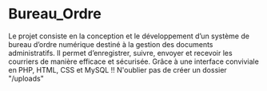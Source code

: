 # Bureau_Ordre
Le projet consiste en la conception et le développement d’un système de bureau d’ordre numérique destiné à la gestion des documents administratifs. Il permet d’enregistrer, suivre, envoyer et recevoir les courriers de manière efficace et sécurisée. Grâce à une interface conviviale en PHP, HTML, CSS et MySQL
!! N'oublier pas de créer un dossier "/uploads" 

